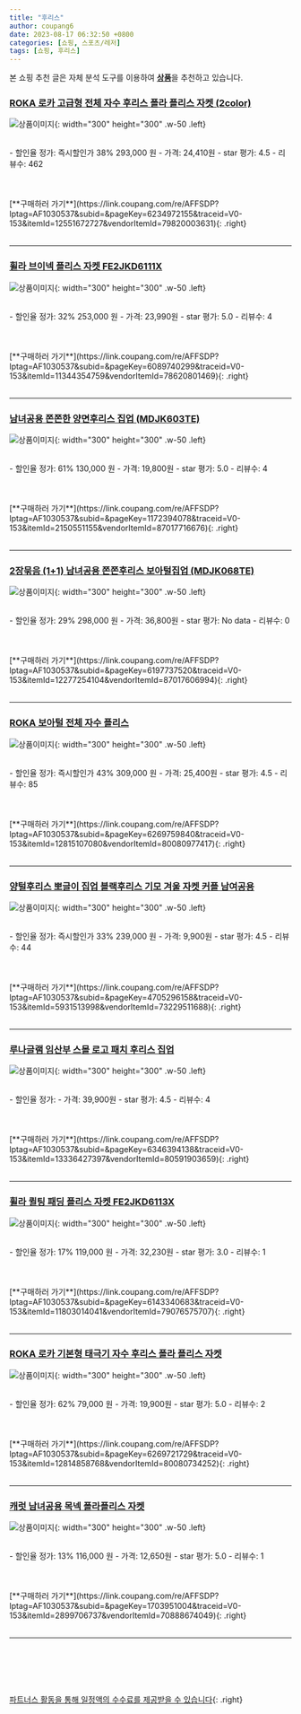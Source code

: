 ```yaml
---
title: "후리스"
author: coupang6
date: 2023-08-17 06:32:50 +0800
categories: [쇼핑, 스포츠/레저]
tags: [쇼핑, 후리스]
---
```


본 쇼핑 추천 글은 자체 분석 도구를 이용하여 [**상품**](https://link.coupang.com/a/bao1ui)을 추천하고 있습니다.

### [ROKA 로카 고급형 전체 자수 후리스 폴라 플리스 자켓 (2color)](https://link.coupang.com/re/AFFSDP?lptag=AF1030537&subid=&pageKey=6234972155&traceid=V0-153&itemId=12551672727&vendorItemId=79820003631)

![상품이미지](https://thumbnail10.coupangcdn.com/thumbnails/remote/230x230ex/image/vendor_inventory/9b89/b45419ce811c54762ad31d7533d54fe99da685bcb4751debb3111130c87c.jpg){: width="300" height="300" .w-50 .left}


<br>
- 할인율 정가: 즉시할인가 38%  293,000   원
- 가격: 24,410원
- star 평가: 4.5
- 리뷰수: 462
<br>
<br>
<br>
<br>
[**구매하러 가기**](https://link.coupang.com/re/AFFSDP?lptag=AF1030537&subid=&pageKey=6234972155&traceid=V0-153&itemId=12551672727&vendorItemId=79820003631){: .right}
<br>
<br>

---

### [휠라 브이넥 플리스 자켓 FE2JKD6111X](https://link.coupang.com/re/AFFSDP?lptag=AF1030537&subid=&pageKey=6089740299&traceid=V0-153&itemId=11344354759&vendorItemId=78620801469)

![상품이미지](https://thumbnail9.coupangcdn.com/thumbnails/remote/230x230ex/image/rs_quotation_api/mv0vqru8/94d817be1f4b4a5dba1841f4a675eff6.jpg){: width="300" height="300" .w-50 .left}


<br>
- 할인율 정가: 32%  253,000   원
- 가격: 23,990원
- star 평가: 5.0
- 리뷰수: 4
<br>
<br>
<br>
<br>
[**구매하러 가기**](https://link.coupang.com/re/AFFSDP?lptag=AF1030537&subid=&pageKey=6089740299&traceid=V0-153&itemId=11344354759&vendorItemId=78620801469){: .right}
<br>
<br>

---

### [남녀공용 쫀쫀한 양면후리스 집업 (MDJK603TE)](https://link.coupang.com/re/AFFSDP?lptag=AF1030537&subid=&pageKey=1172394078&traceid=V0-153&itemId=2150551155&vendorItemId=87017716676)

![상품이미지](https://thumbnail9.coupangcdn.com/thumbnails/remote/230x230ex/image/vendor_inventory/e77b/d575110caaf267beab787f18e0472cbd4bdb6dbf803eed4419c19cfddb88.jpg){: width="300" height="300" .w-50 .left}


<br>
- 할인율 정가: 61%  130,000   원
- 가격: 19,800원
- star 평가: 5.0
- 리뷰수: 4
<br>
<br>
<br>
<br>
[**구매하러 가기**](https://link.coupang.com/re/AFFSDP?lptag=AF1030537&subid=&pageKey=1172394078&traceid=V0-153&itemId=2150551155&vendorItemId=87017716676){: .right}
<br>
<br>

---

### [2장묶음 (1+1) 남녀공용 쫀쫀후리스 보아털집업 (MDJK068TE)](https://link.coupang.com/re/AFFSDP?lptag=AF1030537&subid=&pageKey=6197737520&traceid=V0-153&itemId=12277254104&vendorItemId=87017606994)

![상품이미지](https://thumbnail6.coupangcdn.com/thumbnails/remote/230x230ex/image/vendor_inventory/af7d/9509561d3733e5b62684560847cb1c78b16ed0029c401f2116f818094791.jpg){: width="300" height="300" .w-50 .left}


<br>
- 할인율 정가: 29%  298,000   원
- 가격: 36,800원
- star 평가: No data
- 리뷰수: 0
<br>
<br>
<br>
<br>
[**구매하러 가기**](https://link.coupang.com/re/AFFSDP?lptag=AF1030537&subid=&pageKey=6197737520&traceid=V0-153&itemId=12277254104&vendorItemId=87017606994){: .right}
<br>
<br>

---

### [ROKA 보아털 전체 자수 플리스](https://link.coupang.com/re/AFFSDP?lptag=AF1030537&subid=&pageKey=6269759840&traceid=V0-153&itemId=12815107080&vendorItemId=80080977417)

![상품이미지](https://thumbnail9.coupangcdn.com/thumbnails/remote/230x230ex/image/vendor_inventory/8d80/2339b9e08227e799e53ad3ded457840e55ce51043dd870de75860e1ab45e.jpg){: width="300" height="300" .w-50 .left}


<br>
- 할인율 정가: 즉시할인가 43%  309,000   원
- 가격: 25,400원
- star 평가: 4.5
- 리뷰수: 85
<br>
<br>
<br>
<br>
[**구매하러 가기**](https://link.coupang.com/re/AFFSDP?lptag=AF1030537&subid=&pageKey=6269759840&traceid=V0-153&itemId=12815107080&vendorItemId=80080977417){: .right}
<br>
<br>

---

### [양털후리스 뽀글이 집업 블랙후리스 기모 겨울 자켓 커플 남여공용](https://link.coupang.com/re/AFFSDP?lptag=AF1030537&subid=&pageKey=4705296158&traceid=V0-153&itemId=5931513998&vendorItemId=73229511688)

![상품이미지](https://thumbnail9.coupangcdn.com/thumbnails/remote/230x230ex/image/vendor_inventory/fd0c/4aad1ac41232b2b77184d057549f22e49ea9db769587e5e09687fcb9a5a7.jpg){: width="300" height="300" .w-50 .left}


<br>
- 할인율 정가: 즉시할인가 33%  239,000   원
- 가격: 9,900원
- star 평가: 4.5
- 리뷰수: 44
<br>
<br>
<br>
<br>
[**구매하러 가기**](https://link.coupang.com/re/AFFSDP?lptag=AF1030537&subid=&pageKey=4705296158&traceid=V0-153&itemId=5931513998&vendorItemId=73229511688){: .right}
<br>
<br>

---

### [루나글램 임산부 스몰 로고 패치 후리스 집업](https://link.coupang.com/re/AFFSDP?lptag=AF1030537&subid=&pageKey=6346394138&traceid=V0-153&itemId=13336427397&vendorItemId=80591903659)

![상품이미지](https://thumbnail8.coupangcdn.com/thumbnails/remote/230x230ex/image/retail/images/2022/02/17/11/4/6e5761b8-b6ce-4c01-aed0-30a6847848e7.jpg){: width="300" height="300" .w-50 .left}


<br>
- 할인율 정가: 
- 가격: 39,900원
- star 평가: 4.5
- 리뷰수: 4
<br>
<br>
<br>
<br>
[**구매하러 가기**](https://link.coupang.com/re/AFFSDP?lptag=AF1030537&subid=&pageKey=6346394138&traceid=V0-153&itemId=13336427397&vendorItemId=80591903659){: .right}
<br>
<br>

---

### [휠라 퀼팅 패딩 플리스 자켓 FE2JKD6113X](https://link.coupang.com/re/AFFSDP?lptag=AF1030537&subid=&pageKey=6143340683&traceid=V0-153&itemId=11803014041&vendorItemId=79076575707)

![상품이미지](https://thumbnail8.coupangcdn.com/thumbnails/remote/230x230ex/image/retail/images/4973825720865150-3f086c0d-67c6-4dfc-b3da-d97cf5daddeb.png){: width="300" height="300" .w-50 .left}


<br>
- 할인율 정가: 17%  119,000   원
- 가격: 32,230원
- star 평가: 3.0
- 리뷰수: 1
<br>
<br>
<br>
<br>
[**구매하러 가기**](https://link.coupang.com/re/AFFSDP?lptag=AF1030537&subid=&pageKey=6143340683&traceid=V0-153&itemId=11803014041&vendorItemId=79076575707){: .right}
<br>
<br>

---

### [ROKA 로카 기본형 태극기 자수 후리스 폴라 플리스 자켓](https://link.coupang.com/re/AFFSDP?lptag=AF1030537&subid=&pageKey=6269721729&traceid=V0-153&itemId=12814858768&vendorItemId=80080734252)

![상품이미지](https://thumbnail10.coupangcdn.com/thumbnails/remote/230x230ex/image/vendor_inventory/dc6f/0bf7c5146a726dd21b6580f61d074a26d3536281f9614a82322db471dc44.jpg){: width="300" height="300" .w-50 .left}


<br>
- 할인율 정가: 62%  79,000   원
- 가격: 19,900원
- star 평가: 5.0
- 리뷰수: 2
<br>
<br>
<br>
<br>
[**구매하러 가기**](https://link.coupang.com/re/AFFSDP?lptag=AF1030537&subid=&pageKey=6269721729&traceid=V0-153&itemId=12814858768&vendorItemId=80080734252){: .right}
<br>
<br>

---

### [캐럿 남녀공용 목넥 폴라플리스 자켓](https://link.coupang.com/re/AFFSDP?lptag=AF1030537&subid=&pageKey=1703951004&traceid=V0-153&itemId=2899706737&vendorItemId=70888674049)

![상품이미지](https://thumbnail8.coupangcdn.com/thumbnails/remote/230x230ex/image/retail/images/4000904254391522-d904672a-a3d9-4e6a-b632-873e0844f8e1.jpg){: width="300" height="300" .w-50 .left}


<br>
- 할인율 정가: 13%  116,000   원
- 가격: 12,650원
- star 평가: 5.0
- 리뷰수: 1
<br>
<br>
<br>
<br>
[**구매하러 가기**](https://link.coupang.com/re/AFFSDP?lptag=AF1030537&subid=&pageKey=1703951004&traceid=V0-153&itemId=2899706737&vendorItemId=70888674049){: .right}
<br>
<br>

---
<br><br><br><br><br> [파트너스 활동을 통해 일정액의 수수료를 제공받을 수 있습니다](https://link.coupang.com/a/bao1ui){: .right}
